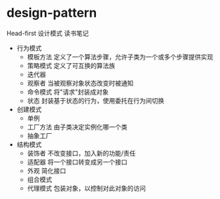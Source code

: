 # design-pattern

Head-first 设计模式 读书笔记

* 行为模式
    * 模板方法 定义了一个算法步骤，允许子类为一个或多个步骤提供实现
    * 策略模式  定义了可互换的算法族
    * 迭代器
    * 观察者 当被观察对象状态改变时被通知
    * 命令模式  将"请求"封装成对象
    * 状态  封装基于状态的行为，使用委托在行为间切换
* 创建模式
    * 单例
    * 工厂方法  由子类决定实例化哪一个类
    * 抽象工厂
* 结构模式
    * 装饰者 不改变接口，加入新的功能/责任
    * 适配器 将一个接口转变成另一个接口
    * 外观   简化接口
    * 组合模式
    * 代理模式 包装对象，以控制对此对象的访问








